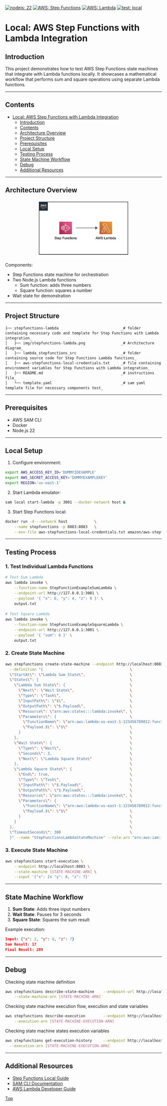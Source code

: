 [![nodejs: 22](https://img.shields.io/badge/NodeJS-22-green)](https://img.shields.io/badge/NodeJS-22-green)
[![AWS: Step Functions](https://img.shields.io/badge/AWS-Step%20Functions-orange)](https://img.shields.io/badge/AWS-Step%20Functions-orange)
[![AWS: Lambda](https://img.shields.io/badge/AWS-Lambda-yellow)](https://img.shields.io/badge/AWS-Lambda-yellow)
[![test: local](https://img.shields.io/badge/Test-Local-red)](https://img.shields.io/badge/Test-Local-red)

# Local: AWS Step Functions with Lambda Integration

## Introduction

This project demonstrates how to test AWS Step Functions state machines that integrate with Lambda functions locally. It showcases a mathematical workflow that performs sum and square operations using separate Lambda functions.

---

## Contents
- [Local: AWS Step Functions with Lambda Integration](#local-aws-step-functions-with-lambda-integration)
  - [Introduction](#introduction)
  - [Contents](#contents)
  - [Architecture Overview](#architecture-overview)
  - [Project Structure](#project-structure)
  - [Prerequisites](#prerequisites)
  - [Local Setup](#local-setup)
  - [Testing Process](#testing-process)
  - [State Machine Workflow](#state-machine-workflow)
  - [Debug](#debug)
  - [Additional Resources](#additional-resources)

---

## Architecture Overview
<p align="center">
  <img src="img/stepfunctions-lambda.png" alt="AWS Step Functions with Lambda Integration" width="300"/>
</p>

Components:
- Step Functions state machine for orchestration
- Two Node.js Lambda functions
  - Sum function: adds three numbers
  - Square function: squares a number
- Wait state for demonstration

---

## Project Structure
```
├── stepfunctions-lambda                            _# folder containing necessary code and template for Step Functions with Lambda integration_
│   ├── img/stepfunctions-lambda.png                _# Architecture diagram_
│   ├── lambda_stepfunctions_src                    _# folder containing source code for Step Functions Lambda functions_
│   ├── aws-stepfunctions-local-credentials.txt     _# file containing environment variables for Step Functions with Lambda integration_
│   ├── README.md                                   _# instructions file_
│   └── template.yaml                               _# sam yaml template file for necessary components test_
```

---

## Prerequisites
- AWS SAM CLI
- Docker
- Node.js 22

---

## Local Setup

1. Configure environment:
```sh
export AWS_ACCESS_KEY_ID='DUMMYIDEXAMPLE'
export AWS_SECRET_ACCESS_KEY='DUMMYEXAMPLEKEY'
export REGION='us-east-1'
```

2. Start Lambda emulator:
```sh
sam local start-lambda -p 3001 --docker-network host &
```

3. Start Step Functions local:
```sh
docker run -d --network host            \
    --name stepfunctions -p 8083:8083   \
    --env-file aws-stepfunctions-local-credentials.txt amazon/aws-stepfunctions-local
```

---

## Testing Process

### 1. Test Individual Lambda Functions
```sh
# Test Sum Lambda
aws lambda invoke \
    --function-name StepFunctionExampleSumLambda \
    --endpoint-url http://127.0.0.1:3001 \
    --payload '{ "x": 6, "y": 4, "z": 9 }' \
    output.txt

# Test Square Lambda
aws lambda invoke \
    --function-name StepFunctionExampleSquareLambda \
    --endpoint-url http://127.0.0.1:3001 \
    --payload '{ "sum": 6 }' \
    output.txt
```

### 2. Create State Machine
```sh
aws stepfunctions create-state-machine --endpoint http://localhost:8083 \
  --definition "{                                       \
  \"StartAt\": \"Lambda Sum State\",                    \
  \"States\": {                                         \
    \"Lambda Sum State\": {                             \
      \"Next\": \"Wait State\",                         \
      \"Type\": \"Task\",                               \
      \"InputPath\": \"$\",                             \
      \"OutputPath\": \"$.Payload\",                    \
      \"Resource\": \"arn:aws:states:::lambda:invoke\", \
      \"Parameters\": {                                 \
        \"FunctionName\": \"arn:aws:lambda:us-east-1:123456789012:function:StepFunctionExampleSumLambda\",\
        \"Payload.$\": \"$\"                            \
      }                                                 \
    },                                                  \
    \"Wait State\": {                                   \
      \"Type\": \"Wait\",                               \
      \"Seconds\": 3,                                   \
      \"Next\": \"Lambda Square State\"                 \
    },                                                  \
    \"Lambda Square State\": {                          \
      \"End\": true,                                    \
      \"Type\": \"Task\",                               \
      \"InputPath\": \"$.Payload\",                     \
      \"OutputPath\": \"$.Payload\",                    \
      \"Resource\": \"arn:aws:states:::lambda:invoke\", \
      \"Parameters\": {                                 \
        \"FunctionName\": \"arn:aws:lambda:us-east-1:123456789012:function:StepFunctionExampleSquareLambda\",\
        \"Payload.$\": \"$\"                            \
      }                                                 \
    }                                                   \
  },                                                    \
  \"TimeoutSeconds\": 300                               \
  }" --name "StepFunctionsLambdaStateMachine" --role-arn "arn:aws:iam::123456789012:role/DummyRole"
```

### 3. Execute State Machine
```sh
aws stepfunctions start-execution \
    --endpoint http://localhost:8083 \
    --state-machine [STATE-MACHINE-ARN] \
    --input '{"x": 2s "y": 8, "z": 7}'
```

---

## State Machine Workflow

1. **Sum State**: Adds three input numbers
2. **Wait State**: Pauses for 3 seconds
3. **Square State**: Squares the sum result

Example execution:
```json
Input: {"x": 2, "y": 8, "z": 7}
Sum Result: 17
Final Result: 289
```

---

## Debug

Checking state machine definition
```sh
aws stepfunctions describe-state-machine    --endpoint-url http://localhost:8083     \
    --state-machine-arn [STATE-MACHINE-ARN]
```

Checking state machine execution flow, execution and state variables
```sh
aws stepfunctions describe-execution        --endpoint http://localhost:8083       \
    --execution-arn [STATE-MACHINE-EXECUTION-ARN]
```

Checking state machine states execution variables
```sh
aws stepfunctions get-execution-history     --endpoint http://localhost:8083    \
  --execution-arn [STATE-MACHINE-EXECUTION-ARN]
```

---

## Additional Resources
- [Step Functions Local Guide](https://docs.aws.amazon.com/step-functions/latest/dg/sfn-local.html)
- [SAM CLI Documentation](https://docs.aws.amazon.com/serverless-application-model/latest/developerguide/serverless-sam-cli-command-reference.html)
- [AWS Lambda Developer Guide](https://docs.aws.amazon.com/lambda/latest/dg/welcome.html)

[Top](#contents)

